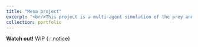 ```yaml
---
title: "Mesa project"
excerpt: "<br/>This project is a multi-agent simulation of the prey and predator game<img src='/images/portfolio/mesa_prey_predator.png' alt="mesa_prey_predator" width="50%" height="50%">"
collection: portfolio
---
```


**Watch out!** WIP
{: .notice}